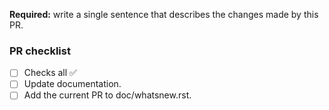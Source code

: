 **Required:** write a single sentence that describes the changes made by this PR.

### PR checklist
- [ ] Checks all ✅
- [ ] Update documentation.
- [ ] Add the current PR to doc/whatsnew.rst.
